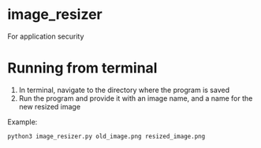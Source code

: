 # image_resizer
For application security

# Running from terminal
1. In terminal, navigate to the directory where the program is saved
2. Run the program and provide it with an image name, and a name for the new resized image

Example:

`python3 image_resizer.py old_image.png resized_image.png`
